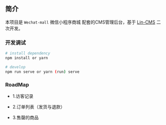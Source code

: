 ## 简介

本项目是 `Wechat-mall` 微信小程序商城 配套的CMS管理后台，基于 [Lin-CMS](https://github.com/TaleLin/lin-cms-vue) 二次开发。

### 开发调试

```sh
# install dependency
npm install or yarn

# develop
npm run serve or yarn (run) serve
```

### RoadMap

- 1.访客记录

- 2.订单列表（发货与退款）

- 3.售罄的商品